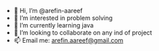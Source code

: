 - 👋 Hi, I’m @arefin-aareef
- 👀 I’m interested in problem solving
- 🌱 I’m currently learning java
- 💞️ I’m looking to collaborate on any ind of project
- 📫 Email me: arefin.aareef@gmail.com

<!---
arefin-aareef/arefin-aareef is a ✨ special ✨ repository because its `README.md` (this file) appears on your GitHub profile.
You can click the Preview link to take a look at your changes.
--->
